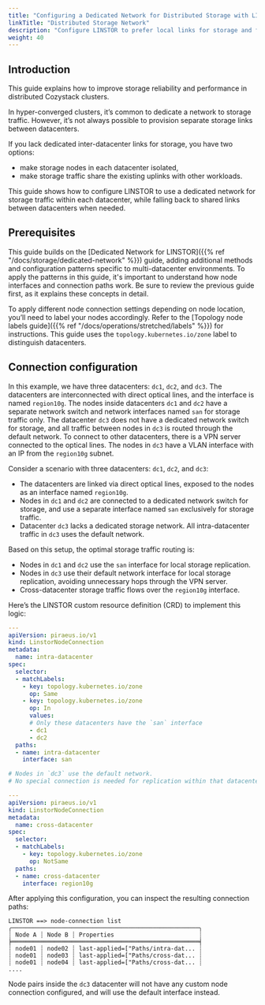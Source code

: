 ```yaml
---
title: "Configuring a Dedicated Network for Distributed Storage with LINSTOR"
linkTitle: "Distributed Storage Network"
description: "Configure LINSTOR to prefer local links for storage and fall back to inter-datacenter connections"
weight: 40
---
```


## Introduction

This guide explains how to improve storage reliability and performance in distributed Cozystack clusters.

In hyper-converged clusters, it’s common to dedicate a network to storage traffic.
However, it’s not always possible to provision separate storage links between datacenters.

If you lack dedicated inter-datacenter links for storage, you have two options:

- make storage nodes in each datacenter isolated,
- make storage traffic share the existing uplinks with other workloads.

This guide shows how to configure LINSTOR to use a dedicated network for storage traffic within each datacenter,
while falling back to shared links between datacenters when needed.


## Prerequisites

This guide builds on the [Dedicated Network for LINSTOR]({{% ref "/docs/storage/dedicated-network" %}}) guide,
adding additional methods and configuration patterns specific to multi-datacenter environments.
To apply the patterns in this guide, it's important to understand how node interfaces and connection paths work.
Be sure to review the previous guide first, as it explains these concepts in detail.

To apply different node connection settings depending on node location, you’ll need to label your nodes accordingly.
Refer to the [Topology node labels guide]({{% ref "/docs/operations/stretched/labels" %}}) for instructions.
This guide uses the `topology.kubernetes.io/zone` label to distinguish datacenters.

## Connection configuration

In this example, we have three datacenters: `dc1`, `dc2`, and `dc3`. The datacenters are interconnected with direct
optical lines, and the interface is named `region10g`. The nodes inside datacenters `dc1` and `dc2` have a separate
network switch and network interfaces named `san` for storage traffic only. The datacenter `dc3` does not have a
dedicated network switch for storage, and all traffic between nodes in `dc3` is routed through the default network. To
connect to other datacenters, there is a VPN server connected to the optical lines. The nodes in `dc3` have a VLAN
interface with an IP from the `region10g` subnet.

Consider a scenario with three datacenters: `dc1`, `dc2`, and `dc3`:

-   The datacenters are linked via direct optical lines, exposed to the nodes as an interface named `region10g`.
-   Nodes in `dc1` and `dc2` are connected to a dedicated network switch for storage,
    and use a separate interface named `san` exclusively for storage traffic.
-   Datacenter `dc3` lacks a dedicated storage network.
    All intra-datacenter traffic in `dc3` uses the default network.

Based on this setup, the optimal storage traffic routing is:

-   Nodes in `dc1` and `dc2` use the `san` interface for local storage replication.
-   Nodes in `dc3` use their default network interface for local storage replication, avoiding unnecessary hops through the VPN server.
-   Cross-datacenter storage traffic flows over the `region10g` interface.

Here’s the LINSTOR custom resource definition (CRD) to implement this logic:

```yaml
---
apiVersion: piraeus.io/v1
kind: LinstorNodeConnection
metadata:
  name: intra-datacenter
spec:
  selector:
  - matchLabels:
    - key: topology.kubernetes.io/zone
      op: Same
    - key: topology.kubernetes.io/zone
      op: In
      values:
      # Only these datacenters have the `san` interface
      - dc1
      - dc2
  paths:
  - name: intra-datacenter
    interface: san

# Nodes in `dc3` use the default network.
# No special connection is needed for replication within that datacenter.

---
apiVersion: piraeus.io/v1
kind: LinstorNodeConnection
metadata:
  name: cross-datacenter
spec:
  selector:
  - matchLabels:
    - key: topology.kubernetes.io/zone
      op: NotSame
  paths:
  - name: cross-datacenter
    interface: region10g
```

After applying this configuration, you can inspect the resulting connection paths:

```console
LINSTOR ==> node-connection list
╭─────────────────────────────────────────────────────╮
┊ Node A ┊ Node B ┊ Properties                        ┊
╞═════════════════════════════════════════════════════╡
┊ node01 ┊ node02 ┊ last-applied=["Paths/intra-dat... ┊
┊ node01 ┊ node03 ┊ last-applied=["Paths/cross-dat... ┊
┊ node01 ┊ node04 ┊ last-applied=["Paths/cross-dat... ┊
....
```

Node pairs inside the `dc3` datacenter will not have any custom node connection configured,
and will use the default interface instead.

